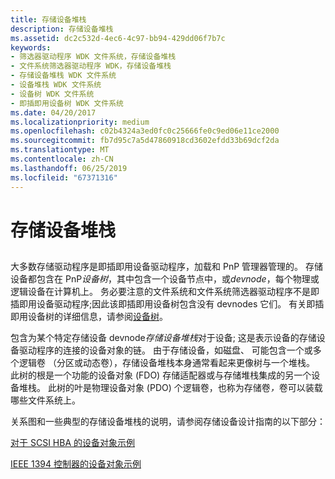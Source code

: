 ```yaml
---
title: 存储设备堆栈
description: 存储设备堆栈
ms.assetid: dc2c532d-4ec6-4c97-bb94-429dd06f7b7c
keywords:
- 筛选器驱动程序 WDK 文件系统，存储设备堆栈
- 文件系统筛选器驱动程序 WDK，存储设备堆栈
- 存储设备堆栈 WDK 文件系统
- 设备堆栈 WDK 文件系统
- 设备树 WDK 文件系统
- 即插即用设备树 WDK 文件系统
ms.date: 04/20/2017
ms.localizationpriority: medium
ms.openlocfilehash: c02b4324a3ed0fc0c25666fe0c9ed06e11ce2000
ms.sourcegitcommit: fb7d95c7a5d47860918cd3602efdd33b69dcf2da
ms.translationtype: MT
ms.contentlocale: zh-CN
ms.lasthandoff: 06/25/2019
ms.locfileid: "67371316"
---
```

# <a name="storage-device-stacks"></a>存储设备堆栈


## <span id="ddk_storage_device_stacks_if"></span><span id="DDK_STORAGE_DEVICE_STACKS_IF"></span>


大多数存储驱动程序是即插即用设备驱动程序，加载和 PnP 管理器管理的。 存储设备都包含在 PnP*设备树*，其中包含一个设备节点中，或*devnode*，每个物理或逻辑设备在计算机上。 务必要注意的文件系统和文件系统筛选器驱动程序不是即插即用设备驱动程序;因此该即插即用设备树包含没有 devnodes 它们。 有关即插即用设备树的详细信息，请参阅[设备树](https://docs.microsoft.com/windows-hardware/drivers/kernel/device-tree)。

包含为某个特定存储设备 devnode*存储设备堆栈*对于设备; 这是表示设备的存储设备驱动程序的连接的设备对象的链。 由于存储设备，如磁盘、 可能包含一个或多个逻辑卷 （分区或动态卷），存储设备堆栈本身通常看起来更像树与一个堆栈。 此树的根是一个功能的设备对象 (FDO) 存储适配器或与存储堆栈集成的另一个设备堆栈。 此树的叶是物理设备对象 (PDO) 个逻辑卷，也称为存储卷<em>，</em>卷可以装载哪些文件系统上。

关系图和一些典型的存储设备堆栈的说明，请参阅存储设备设计指南的以下部分：

[对于 SCSI HBA 的设备对象示例](https://docs.microsoft.com/windows-hardware/drivers/storage/device-object-example-for-a-scsi-hba)

[IEEE 1394 控制器的设备对象示例](https://docs.microsoft.com/windows-hardware/drivers/storage/device-object-example-for-an-ieee-1394-controller)

 

 




